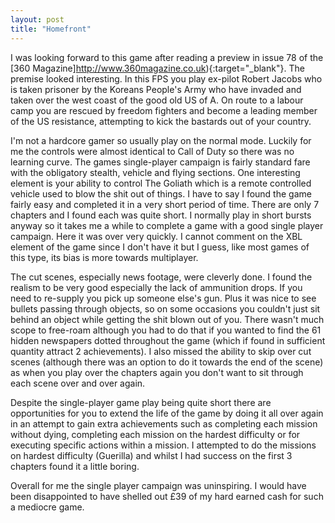 ```yaml
---
layout: post
title: "Homefront"
---
```


I was looking forward to this game after reading a preview in issue 78 of the [360 Magazine]http://www.360magazine.co.uk){:target="_blank"}. The 
premise looked interesting. In this FPS you play ex-pilot Robert Jacobs who is taken prisoner by the Koreans People's Army who have invaded and taken over the 
west coast of the good old US of A. On route to a labour camp you are rescued by freedom fighters and become a leading member of the US resistance, attempting to 
kick the bastards out of your country.

I'm not a hardcore gamer so usually play on the normal mode. Luckily for me the controls were almost identical to Call of Duty so there was no learning curve. The 
games single-player campaign is fairly standard fare with the obligatory stealth, vehicle and flying sections. One interesting element is your ability to control 
The Goliath which is a remote controlled vehicle used to blow the shit out of things. I have to say I found the game fairly easy and completed it in a very short 
period of time. There are only 7 chapters and I found each was quite short. I normally play in short bursts anyway so it takes me a while to complete a game with 
a good single player campaign. Here it was over very quickly. I cannot comment on the XBL element of the game since I don't have it but I guess, like most games 
of this type, its bias is more towards multiplayer.

The cut scenes, especially news footage, were cleverly done. I found the realism to be very good especially the lack of ammunition drops. If you need to re-supply 
you pick up someone else's gun. Plus it was nice to see bullets passing through objects, so on some occasions you couldn't just sit behind an object while getting 
the shit blown out of you. There wasn't much scope to free-roam although you had to do that if you wanted to find the 61 hidden newspapers dotted throughout the 
game (which if found in sufficient quantity attract 2 achievements). I also missed the ability to skip over cut scenes (although there was an option to do it 
towards the end of the scene) as when you play over the chapters again you don't want to sit through each scene over and over again.

Despite the single-player game play being quite short there are opportunities for you to extend the life of the game by doing it all over again in an attempt to 
gain extra achievements such as completing each mission without dying, completing each mission on the hardest difficulty or for executing specific actions within 
a mission. I attempted to do the missions on hardest difficulty (Guerilla) and whilst I had success on the first 3 chapters found it a little boring.

Overall for me the single player campaign was uninspiring. I would have been disappointed to have shelled out &pound;39 of my hard earned cash for such a 
mediocre game.